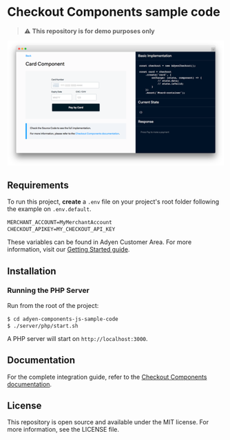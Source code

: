 # Checkout Components sample code

> ⚠️ **This repository is for demo purposes only**

![Adyen Checkout Components Sample Code](screenshot.png)

## Requirements

To run this project, **create** a `.env` file on your project's root folder following the example on `.env.default`.

```
MERCHANT_ACCOUNT=MyMerchantAccount
CHECKOUT_APIKEY=MY_CHECKOUT_API_KEY
```

These variables can be found in Adyen Customer Area. For more information, visit our [Getting Started guide](https://docs.adyen.com/developers/get-started-with-adyen/create-a-test-account).

## Installation

### Running the PHP Server

Run from the root of the project:

```
$ cd adyen-components-js-sample-code
$ ./server/php/start.sh
```

A PHP server will start on `http://localhost:3000`.

## Documentation

For the complete integration guide, refer to the [Checkout Components documentation](https://docs.adyen.com/developers/checkout/api-integration#collectdetailswithcomponentscomponents).

## License

This repository is open source and available under the MIT license. For more information, see the LICENSE file.
